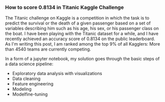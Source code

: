 ### How to score 0.8134 in Titanic Kaggle Challenge

The Titanic challenge on Kaggle is a competition in which the task is to predict the survival or the death of a given passenger based on a set of variables describing him such as his age, his sex, or his passenger class on the boat.
I have been playing with the Titanic dataset for a while, and I have recently achieved an accuracy score of 0.8134 on the public leaderboard.
As I'm writing this post, I am ranked among the top 9% of all Kagglers: More than 4540 teams are currently competing.

In a form of a jupyter notebook, my solution goes through the basic steps of a data science pipeline: 

- Exploratory data analysis with visualizations
- Data cleaning
- Feature engineering
- Modeling 
- Modelfine-tuning


